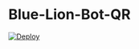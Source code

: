 # Blue-Lion-Bot-QR


[![Deploy](https://www.herokucdn.com/deploy/button.svg)](https://dashboard.heroku.com/new-app?template=https://github.com/nipuna15/Blue-Lion-QR)
